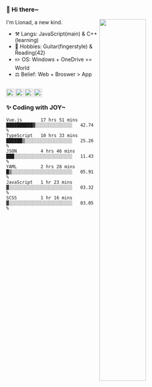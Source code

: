 ### 👋 Hi there~

[<img align="right" width="50%" src="https://github-readme-stats.vercel.app/api?username=Lionad-Morotar&show_icons=true">](https://metrics.lecoq.io/Lionad-Morotar?template=classic)

I'm Lionad, a new kind.

- ⚒️ Langs: JavaScript(main) & C++(learning)
- 🎨 Hobbies: Guitar(fingerstyle) & Reading(42)
- ✏️ OS: Windows + OneDrive == World
- ⚖️ Belief: Web + Broswer > App

<br />

<a href="https://www.lionad.art">
  <img align="left" alt="lionad-art" width="22px" src="https://cdn.jsdelivr.net/npm/simple-icons@3.1.0/icons/wordpress.svg" />
</a>
<a href="#1806234223">
  <img align="left" alt="1806234223" width="22px" src="https://cdn.jsdelivr.net/npm/simple-icons@3.1.0/icons/tencentqq.svg" />
</a>
<a href="https://www.zhihu.com/people/Lionad">
  <img align="left" alt="132yse" width="22px" src="https://cdn.jsdelivr.net/npm/simple-icons@3.1.0/icons/zhihu.svg" />
</a>
<a href="https://github.com/Lionad-Morotar">
  <img align="left" alt="yisar" width="22px" src="https://cdn.jsdelivr.net/npm/simple-icons@3.1.0/icons/github.svg" />
</a>

<br />

### ✨ Coding with JOY~

<!--START_SECTION:waka-->

```text
Vue.js       17 hrs 51 mins  ██████████▓░░░░░░░░░░░░░░   42.74 %
TypeScript   10 hrs 33 mins  ██████▒░░░░░░░░░░░░░░░░░░   25.26 %
JSON         4 hrs 46 mins   ███░░░░░░░░░░░░░░░░░░░░░░   11.43 %
YAML         2 hrs 28 mins   █▒░░░░░░░░░░░░░░░░░░░░░░░   05.91 %
JavaScript   1 hr 23 mins    ▓░░░░░░░░░░░░░░░░░░░░░░░░   03.32 %
SCSS         1 hr 16 mins    ▓░░░░░░░░░░░░░░░░░░░░░░░░   03.05 %
```

<!--END_SECTION:waka-->
